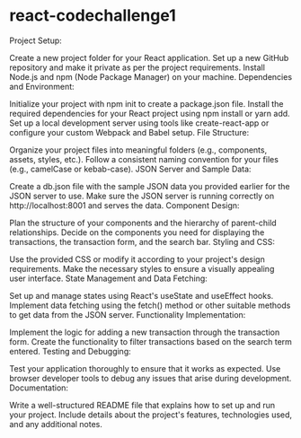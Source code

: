 # react-codechallenge1
Project Setup:

Create a new project folder for your React application.
Set up a new GitHub repository and make it private as per the project requirements.
Install Node.js and npm (Node Package Manager) on your machine.
Dependencies and Environment:

Initialize your project with npm init to create a package.json file.
Install the required dependencies for your React project using npm install or yarn add.
Set up a local development server using tools like create-react-app or configure your custom Webpack and Babel setup.
File Structure:

Organize your project files into meaningful folders (e.g., components, assets, styles, etc.).
Follow a consistent naming convention for your files (e.g., camelCase or kebab-case).
JSON Server and Sample Data:

Create a db.json file with the sample JSON data you provided earlier for the JSON server to use.
Make sure the JSON server is running correctly on http://localhost:8001 and serves the data.
Component Design:

Plan the structure of your components and the hierarchy of parent-child relationships.
Decide on the components you need for displaying the transactions, the transaction form, and the search bar.
Styling and CSS:

Use the provided CSS or modify it according to your project's design requirements.
Make the necessary styles to ensure a visually appealing user interface.
State Management and Data Fetching:

Set up and manage states using React's useState and useEffect hooks.
Implement data fetching using the fetch() method or other suitable methods to get data from the JSON server.
Functionality Implementation:

Implement the logic for adding a new transaction through the transaction form.
Create the functionality to filter transactions based on the search term entered.
Testing and Debugging:

Test your application thoroughly to ensure that it works as expected.
Use browser developer tools to debug any issues that arise during development.
Documentation:

Write a well-structured README file that explains how to set up and run your project.
Include details about the project's features, technologies used, and any additional notes.
